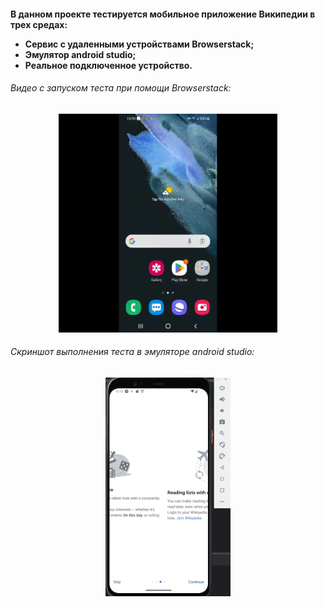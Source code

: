 <h4>В данном проекте тестируется мобильное приложение Википедии в трех средах:

- Сервис с удаленными устройствами Browserstack;
- Эмулятор android studio;
- Реальное подключенное устройство.</h4>

<h6>Видео с запуском теста при помощи Browserstack:</h6>

<p align="center">
<img title="Browserstack Video" src="src/test/resources/materials/brwstck.gif" width="350" height="350"  alt="video">   
</p>

<h6>Скриншот выполнения теста в эмуляторе android studio:</h6>
<p align="center">
<img src="src/test/resources/materials/andrstd.png" width="200" height="350"/>
</p>
